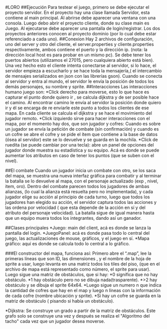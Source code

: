 #LORO
##Ejecución
Para testear el juego, primero se debe ejecutar el proyecto servidor. En el proyecto hay una clase llamada Servidor, esta contiene al main principal. Al abrirse debe aparecer una ventana con una consola. 
Luego debo abrir el proyecto cliente, donde su clase main es Juego. Al ejecutarse debe aparecer una pantalla de login/registrar. 
Los dos proyectos anteriores conocen al proyecto dominio (por lo cual debe estar referenciado a cada uno).
##Conexion
Hay 2 archivos de configuración, uno del server y otro del cliente, el server.properties y cliente.properties respectivamente, ambos contiene el puerto y la dirección ip. (nota: la dirección local host es para probar en un mismo pc).
Se debe tener los puertos abiertos (utilizamos el 27015, pero cualquiera abierto está bien).
Una vez hecho esto el cliente intenta conectarse al servidor, si lo hace, el servidor empieza a escucharlo y se hace toda la mensajería,( el intercambio de mensajes serializados en json con las librerías gson).
Cuando se conecta al servidor y entra al mundo, el servidor le envía la posición de todos los demás personajes, su nombre y sprite. 
##Interacciones
Las interacciones humano juego son: 
*Click derecho para moverse, esto lo que hace es capturar el punto donde quiero ir , se calcula dijkstra y de ser posible hace el camino. Al encontrar camino le envía al servidor la posición donde quiero ir y él se encarga de re enviarle este punto a todos los clientes de ese mapa. En cada cliente se calcula el dijkstra y se hace el movimiento del jugador remoto.
*Click izquierdo sirve para hacer interacciones con el mapa, por el momento hay dos, que son jugador y cofres: 
Cuando es sobre un jugador se envía la petición de combate (sin confirmación) y cuando es un cofre se abre el cofre y se pide el ítem que contiene a la base de datos (ósea al servidor) este se lo devuelve y se guarda en la mochila. 
*Click de ruedita (se puede cambiar por una tecla): abre un panel de opciones del jugador donde muestra su estadística y su equipo. Acá es donde se puede aumentar los atributos en caso de tener los puntos (que se suben con el nivel).

##El combate 
Cuando un jugador inicia un combate con otro, se los saca del mapa, se muestra una nueva interfaz gráfica para combatir y al terminar la batalla se lo devuelve al mapa, con el personaje actualizado (exp , nivel, item, oro).
Dentro del combate parecen todos los jugadores de ambas alianzas, (lo cual la alianza está resuelta pero no implementada), y cada jugador elige su acción al principio de cada turno, luego que todos los jugadores han elegido su acción, el servidor captura todos las acciones y las ordena por velocidad ( que esta depende de la acción en sí y del atributo del personaje velocidad). 
La batalla sigue de igual manera hasta que un equipo muera todos los integrantes, dando así un ganador. 

##Clases principales 
*Juego: main del client, acá es donde se lanza la pantalla del login.
*JuegoPanel: acá es donde pasa todo lo central del juego, las actualizaciones de mouse, gráficos, y el juego en sí.
*Mapa gráfico: aquí es donde se calcula todo lo central a lo gráfico.

###El constructor del mapa, funciona así: 
Primero abre el “.map”, lee la primeras líneas que son ID, las dimensiones , y el nombre de la hoja de sprite a usar, luego levanta en una matriz todos los tiles del piso, (que en el archivo de mapa está representado como número, el sprite para usar). Luego sigue una matriz de obstáculos, que si hay:
*0 significa que no hay obstáculo.
*1 hay obstáculo pero no se dibuja nada(trasparente).
*>2 hay obstáculo y se dibuja el sprite 64x64.
*Luego sigue un numero n que indica la cantidad de cofres que hay en el map y luego n líneas con la información de cada cofre (nombre ubicación y sprite). 
*Si hay un cofre se guarda en la matriz de obstáculo ( pisando si había un obstáculo). 

*Dijkstra: 
Se construye un grado a partir de la matriz de obstáculos. Este grafo solo se construye una vez y después se realiza el "Algoritmo del tacho" cada vez que un jugador desea moverse.
